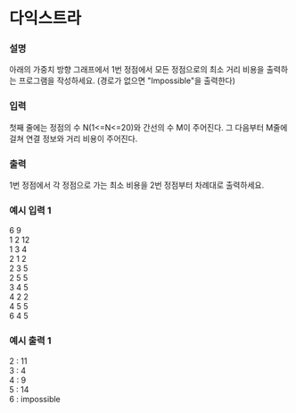 # 다익스트라

<h3>설명</h3>

아래의 가중치 방향 그래프에서 1번 정점에서 모든 정점으로의 최소 거리 비용을 출력하는 프로그램을 작성하세요. (경로가 없으면 "Impossible"을 출력한다)

<h3>입력</h3>

첫째 줄에는 정점의 수 N(1<=N<=20)와 간선의 수 M이 주어진다. 그 다음부터 M줄에 걸쳐 연결 정보와 거리 비용이 주어진다.

<h3>출력</h3>

1번 정점에서 각 정점으로 가는 최소 비용을 2번 정점부터 차례대로 출력하세요.

<h3>예시 입력 1</h3>

6 9<br>
1 2 12<br>
1 3 4<br>
2 1 2<br>
2 3 5<br>
2 5 5<br>
3 4 5<br>
4 2 2<br>
4 5 5<br>
6 4 5

<h3>예시 출력 1</h3>

2 : 11<br>
3 : 4<br>
4 : 9<br>
5 : 14<br>
6 : impossible